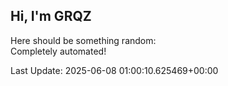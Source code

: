 ## Hi, I'm GRQZ
Here should be something random:  
Completely automated!

Last Update: 2025-06-08 01:00:10.625469+00:00

